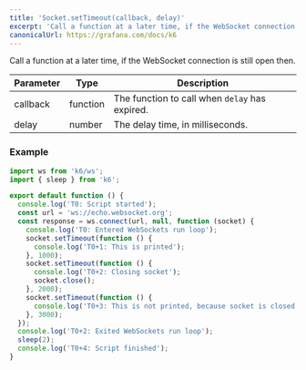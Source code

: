 ```yaml
---
title: 'Socket.setTimeout(callback, delay)'
excerpt: 'Call a function at a later time, if the WebSocket connection is still open then.'
canonicalUrl: https://grafana.com/docs/k6
---
```


<WsBlockquote />

Call a function at a later time, if the WebSocket connection is still open then.

| Parameter | Type     | Description                                    |
| --------- | -------- | ---------------------------------------------- |
| callback  | function | The function to call when `delay` has expired. |
| delay     | number   | The delay time, in milliseconds.               |

### Example

<CodeGroup labels={[]}>

```javascript
import ws from 'k6/ws';
import { sleep } from 'k6';

export default function () {
  console.log('T0: Script started');
  const url = 'ws://echo.websocket.org';
  const response = ws.connect(url, null, function (socket) {
    console.log('T0: Entered WebSockets run loop');
    socket.setTimeout(function () {
      console.log('T0+1: This is printed');
    }, 1000);
    socket.setTimeout(function () {
      console.log('T0+2: Closing socket');
      socket.close();
    }, 2000);
    socket.setTimeout(function () {
      console.log('T0+3: This is not printed, because socket is closed');
    }, 3000);
  });
  console.log('T0+2: Exited WebSockets run loop');
  sleep(2);
  console.log('T0+4: Script finished');
}
```

</CodeGroup>
